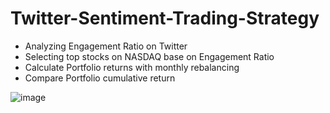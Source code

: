 # Twitter-Sentiment-Trading-Strategy 
* Analyzing Engagement Ratio on Twitter
* Selecting top stocks on NASDAQ base on Engagement Ratio
* Calculate Portfolio returns with monthly rebalancing 
* Compare Portfolio cumulative return

![image](https://github.com/Inquisitive-Learner/Twitter-Sentiment-Trading-Strategy/assets/80440978/4f2d973e-44fd-4cf7-8bca-147320c7dd4d)

